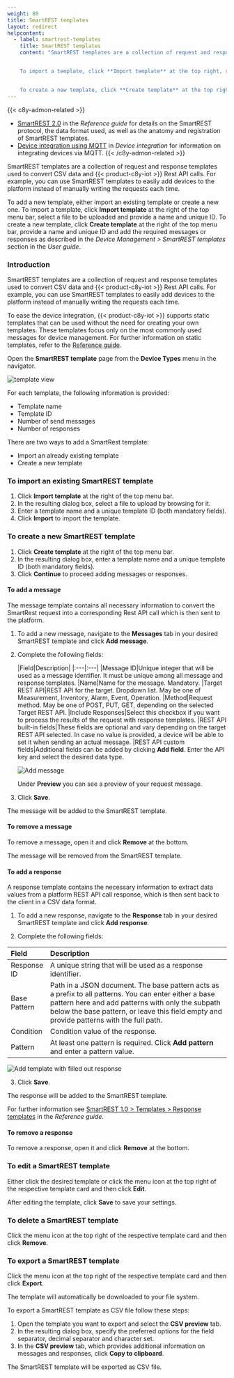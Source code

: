 ```yaml
---
weight: 80
title: SmartREST templates
layout: redirect
helpcontent:
  - label: smartrest-templates
    title: SmartREST templates
    content: "SmartREST templates are a collection of request and response templates used to convert CSV data and Cumulocity IoT Rest API calls. For example, you can use SmartREST templates to easily add devices to the platform instead of manually writing the requests each time. To add a new template, you may either import an existing template or create a new one.


    To import a template, click **Import template** at the top right, select a file to be uploaded and provide a name and unique ID.


    To create a new template, click **Create template** at the top right, provide a name and unique ID and add the required messages or responses as described in the *User guide*."
---
```



{{< c8y-admon-related >}}
* [SmartREST 2.0](/reference/smartrest-two/) in the *Reference guide* for details on the SmartREST protocol, the data format used, as well as the anatomy and registration of SmartREST templates.
* [Device integration using MQTT](/device-integration/mqtt/) in *Device integration* for information on integrating devices via MQTT.
{{< /c8y-admon-related >}}

SmartREST templates are a collection of request and response templates used to convert CSV data and {{< product-c8y-iot >}} Rest API calls. For example, you can use SmartREST templates to easily add devices to the platform instead of manually writing the requests each time.

To add a new template, either import an existing template or create a new one.
To import a template, click **Import template** at the right of the top menu bar, select a file to be uploaded and provide a name and unique ID.
To create a new template, click **Create template** at the right of the top menu bar, provide a name and unique ID and add the required messages or responses as described in the *Device Management > SmartREST templates* section in the *User guide*.

### Introduction

SmartREST templates are a collection of request and response templates used to convert CSV data and {{< product-c8y-iot >}} Rest API calls. For example, you can use SmartREST templates to easily add devices to the platform instead of manually writing the requests each time.

To ease the device integration, {{< product-c8y-iot >}} supports static templates that can be used without the need for creating your own templates. These templates focus only on the most commonly used messages for device management. For further information on static templates, refer to the [Reference guide](/reference/smartrest-two#mqtt-static-templates).

Open the **SmartREST template** page from the **Device Types** menu in the navigator.

![template view](/images/users-guide/DeviceManagement/devmgmt-devicetypes-smartrest.png)

For each template, the following information is provided:

* Template name
* Template ID
* Number of send messages
* Number of responses

There are two ways to add a SmartRest template:

- Import an already existing template
- Create a new template

### To import an existing SmartREST template

1. Click **Import template** at the right of the top menu bar.
2. In the resulting dialog box, select a file to upload by browsing for it.
3. Enter a template name and a unique template ID (both mandatory fields).
4. Click **Import** to import the template.

### To create a new SmartREST template

1. Click **Create template** at the right of the top menu bar.
2. In the resulting dialog box, enter a template name and a unique template ID (both mandatory fields).
3. Click **Continue** to proceed adding messages or responses.


#### To add a message

The message template contains all necessary information to convert the SmartRest request into a corresponding Rest API call which is then sent to the platform.

1. To add a new message, navigate to the **Messages** tab in your desired SmartREST template and click **Add message**.

1. Complete the following fields:

	|Field|Description|
|:---|:---|
|Message ID|Unique integer that will be used as a message identifier. It must be unique among all message and response templates.
|Name|Name for the message. Mandatory.
|Target REST API|REST API for the target. Dropdown list. May be one of Measurement, Inventory, Alarm, Event, Operation.
|Method|Request method. May be one of POST, PUT, GET, depending on the selected Target REST API.
|Include Responses|Select this checkbox if you want to process the results of the request with response templates.
|REST API built-in fields|These fields are optional and vary depending on the target REST API selected. In case no value is provided, a device will be able to set it when sending an actual message.
|REST API custom fields|Additional fields can be added by clicking **Add field**. Enter the API key and select the desired data type.

	![Add message](/images/users-guide/DeviceManagement/devmgmt-devicetypes-smartrest-addmessage.png)

	Under **Preview** you can see a preview of your request message.

3. Click **Save**.

The message will be added to the SmartREST template.

#### To remove a message

To remove a message, open it and click **Remove** at the bottom.

The message will be removed from the SmartREST template.

#### To add a response

A response template contains the necessary information to extract data values from a platform REST API call response, which is then sent back to the client in a CSV data format.

1. To add a new response, navigate to the **Response** tab in your desired SmartREST template and click **Add response**.

2. Complete the following fields:

<table>
<col style="width: 10%;">
<col style="width: 90%;">
<thead>
<tr>
<th align="left">Field</th>
<th align="left">Description</th>
</tr>
</thead>
<tbody>
<tr>
<td align="left">Response ID</td>
<td align="left">A unique string that will be used as a response identifier.</td>
</tr>
<tr>
<td align="left">Base Pattern</td>
<td align="left">Path in a JSON document. The base pattern acts as a prefix to all patterns. You can enter either a base pattern here and add patterns with only the subpath below the base pattern, or leave this field empty and provide patterns with the full path.</td>
</tr>
<tr>
<td align="left">Condition</td>
<td align="left">Condition value of the response.</td>
</tr>
<tr>
<td align="left">Pattern</td>
<td align="left">At least one pattern is required. Click <b>Add pattern</b> and enter a pattern value.</td>
</tr>
</tbody>
</table>

![Add template with filled out response](/images/users-guide/DeviceManagement/devmgmt-devicetypes-smartrest-addresponse.png)

3. Click **Save**.

The response will be added to the SmartREST template.

For further information see [SmartREST 1.0 > Templates > Response templates](/reference/smartrest-one/#response-templates) in the *Reference guide*.

#### To remove a response

To remove a response, open it and click **Remove** at the bottom.

### To edit a SmartREST template

Either click the desired template or click the menu icon at the top right of the respective template card and then click **Edit**.

After editing the template, click **Save** to save your settings.

### To delete a SmartREST template

Click the menu icon at the top right of the respective template card and then click **Remove**.


### To export a SmartREST template

Click the menu icon at the top right of the respective template card and then click **Export**.

The template will automatically be downloaded to your file system.

To export a SmartREST template as CSV file follow these steps:

1. Open the template you want to export and select the **CSV preview** tab.
2. In the resulting dialog box, specify the preferred options for the field separator, decimal separator and character set.
3. In the **CSV preview** tab, which provides additional information on messages and responses, click **Copy to clipboard**.

The SmartREST template will be exported as CSV file.
